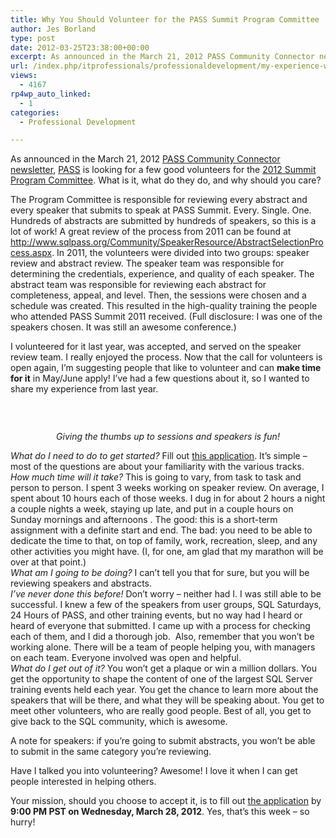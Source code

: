 ```yaml
---
title: Why You Should Volunteer for the PASS Summit Program Committee
author: Jes Borland
type: post
date: 2012-03-25T23:38:00+00:00
excerpt: As announced in the March 21, 2012 PASS Community Connector newsletter, PASS is looking for a few good volunteers for the 2012 Summit Program Committee. What is it, what do they do, and why should you care?
url: /index.php/itprofessionals/professionaldevelopment/my-experience-with-the-pass/
views:
  - 4167
rp4wp_auto_linked:
  - 1
categories:
  - Professional Development

---
```

As announced in the March 21, 2012 [PASS Community Connector newsletter][1], [PASS][2] is looking for a few good volunteers for the [2012 Summit Program Committee][3]. What is it, what do they do, and why should you care?

The Program Committee is responsible for reviewing every abstract and every speaker that submits to speak at PASS Summit. Every. Single. One. Hundreds of abstracts are submitted by hundreds of speakers, so this is a lot of work! A great review of the process from 2011 can be found at <http://www.sqlpass.org/Community/SpeakerResource/AbstractSelectionProcess.aspx>. In 2011, the volunteers were divided into two groups: speaker review and abstract review. The speaker team was responsible for determining the credentials, experience, and quality of each speaker. The abstract team was responsible for reviewing each abstract for completeness, appeal, and level. Then, the sessions were chosen and a schedule was created. This resulted in the high-quality training the people who attended PASS Summit 2011 received. (Full disclosure: I was one of the speakers chosen. It was still an awesome conference.)

I volunteered for it last year, was accepted, and served on the speaker review team. I really enjoyed the process. Now that the call for volunteers is open again, I&#8217;m suggesting people that like to volunteer and can **make time for it** in May/June apply! I&#8217;ve had a few questions about it, so I wanted to share my experience from last year.

 

<p style="text-align: center;">
  <img src="/wp-content/uploads/users/grrlgeek/thumbsup.JPG?mtime=1332725746" alt="" />
</p>

<p style="text-align: center;">
  <em>Giving the thumbs up to sessions and speakers is fun!</em>
</p>

_What do I need to do to get started?_ Fill out [this application][3]. It&#8217;s simple &#8211; most of the questions are about your familiarity with the various tracks.   
_How much time will it take?_ This is going to vary, from task to task and person to person. I spent 3 weeks working on speaker review. On average, I spent about 10 hours each of those weeks. I dug in for about 2 hours a night a couple nights a week, staying up late, and put in a couple hours on Sunday mornings and afternoons . The good: this is a short-term assignment with a definite start and end. The bad: you need to be able to dedicate the time to that, on top of family, work, recreation, sleep, and any other activities you might have. (I, for one, am glad that my marathon will be over at that point.)   
_What am I going to be doing?_ I can&#8217;t tell you that for sure, but you will be reviewing speakers and abstracts.   
_I&#8217;ve never done this before!_ Don&#8217;t worry &#8211; neither had I. I was still able to be successful. I knew a few of the speakers from user groups, SQL Saturdays, 24 Hours of PASS, and other training events, but no way had I heard or heard of everyone that submitted. I came up with a process for checking each of them, and I did a thorough job.  Also, remember that you won&#8217;t be working alone. There will be a team of people helping you, with managers on each team. Everyone involved was open and helpful.   
_What do I get out of it?_ You won&#8217;t get a plaque or win a million dollars. You get the opportunity to shape the content of one of the largest SQL Server training events held each year. You get the chance to learn more about the speakers that will be there, and what they will be speaking about. You get to meet other volunteers, who are really good people. Best of all, you get to give back to the SQL community, which is awesome.

A note for speakers: if you&#8217;re going to submit abstracts, you won&#8217;t be able to submit in the same category you&#8217;re reviewing.

Have I talked you into volunteering? Awesome! I love it when I can get people interested in helping others.

Your mission, should you choose to accept it, is to fill out [the application][3] by **9:00 PM PST on Wednesday, March 28, 2012**. Yes, that&#8217;s this week &#8211; so hurry!

 [1]: http://www.sqlpass.org/AboutPASS/News/NewsletterArchive.aspx
 [2]: http://sqlpass.org
 [3]: http://www.zoomerang.com/Survey/WEB22F5A2XQ897